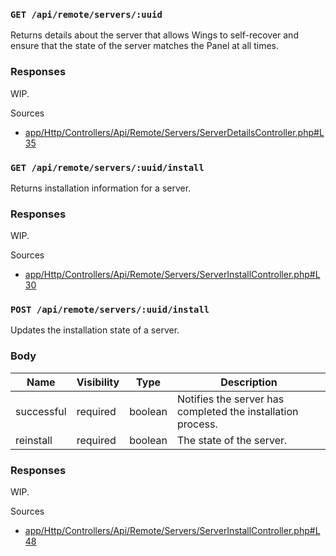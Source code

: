 ### `GET /api/remote/servers/:uuid`

Returns details about the server that allows Wings to self-recover and ensure that the state of the server matches the Panel at all times.

### Responses

WIP.

Sources

- [app/Http/Controllers/Api/Remote/Servers/ServerDetailsController.php#L35](https://github.com/pterodactyl/panel/blob/v1.11.3/app/Http/Controllers/Api/Remote/Servers/ServerDetailsController.php#L35)

### `GET /api/remote/servers/:uuid/install`

Returns installation information for a server.

### Responses

WIP.

Sources

- [app/Http/Controllers/Api/Remote/Servers/ServerInstallController.php#L30](https://github.com/pterodactyl/panel/blob/v1.11.3/app/Http/Controllers/Api/Remote/Servers/ServerInstallController.php#L30)

### `POST /api/remote/servers/:uuid/install`

Updates the installation state of a server.

### Body

| Name  | Visibility | Type   | Description                                  |
| ----- | ---------- | ------ | -------------------------------------------- |
| successful | required | boolean | Notifies the server has completed the installation process. |
| reinstall | required | boolean | The state of the server. |

### Responses

WIP.

Sources

- [app/Http/Controllers/Api/Remote/Servers/ServerInstallController.php#L48](https://github.com/pterodactyl/panel/blob/v1.11.3/app/Http/Controllers/Api/Remote/Servers/ServerInstallController.php#L48)
